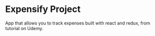 # Expensify Project

App that allows you to track expenses built with react and redux, from tutorial on Udemy.